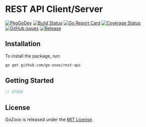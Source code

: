 # REST API Client/Server

[![PkgGoDev](https://pkg.go.dev/badge/github.com/go-zoox/rest-api)](https://pkg.go.dev/github.com/go-zoox/rest-api)
[![Build Status](https://github.com/go-zoox/rest-api/actions/workflows/ci.yml/badge.svg?branch=master)](https://github.com/go-zoox/rest-api/actions/workflows/ci.yml)
[![Go Report Card](https://goreportcard.com/badge/github.com/go-zoox/rest-api)](https://goreportcard.com/report/github.com/go-zoox/rest-api)
[![Coverage Status](https://coveralls.io/repos/github/go-zoox/rest-api/badge.svg?branch=master)](https://coveralls.io/github/go-zoox/rest-api?branch=master)
[![GitHub issues](https://img.shields.io/github/issues/go-zoox/rest-api.svg)](https://github.com/go-zoox/rest-api/issues)
[![Release](https://img.shields.io/github/tag/go-zoox/rest-api.svg?label=Release)](https://github.com/go-zoox/rest-api/releases)

## Installation
To install the package, run:
```bash
go get github.com/go-zoox/rest-api
```

## Getting Started

```go
// @TODO
```

## License
GoZoox is released under the [MIT License](./LICENSE).